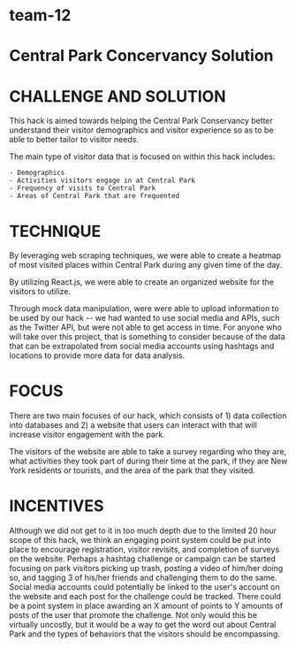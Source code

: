 # team-12
# Central Park Concervancy Solution

# CHALLENGE AND SOLUTION

This hack is aimed towards helping the Central Park Conservancy better understand their visitor demographics and visitor experience so as to be able to better tailor to visitor needs.

The main type of visitor data that is focused on within this hack includes:

    - Demographics
    - Activities visitors engage in at Central Park
    - Frequency of visits to Central Park
    - Areas of Central Park that are frequented

# TECHNIQUE

By leveraging web scraping techniques, we were able to create a heatmap of most visited places within Central Park during any given time of the day. 

By utilizing React.js, we were able to create an organized website for the visitors to utilize. 

Through mock data manipulation, were were able to upload information to be used by our hack -- we had wanted to use social media and APIs, such as the Twitter API, but were not able to get access in time. For anyone who will take over this project, that is something to consider because of the data that can be extrapolated from social media accounts using hashtags and locations to provide more data for data analysis.

# FOCUS

There are two main focuses of our hack, which consists of 1) data collection into databases and 2) a website that users can interact with that will increase visitor engagement with the park.

The visitors of the website are able to take a survey regarding who they are, what activities they took part of during their time at the park, if they are New York residents or tourists, and the area of the park that they visited. 

# INCENTIVES

Although we did not get to it in too much depth due to the limited 20 hour scope of this hack, we think an engaging point system could be put into place to encourage registration, visitor revisits, and completion of surveys on the website. Perhaps a hashtag challenge or campaign can be started focusing on park visitors picking up trash, posting a video of him/her doing so, and tagging 3 of his/her friends and challenging them to do the same. Social media accounts could potentially be linked to the user's account on the website and each post for the challenge could be tracked. There could be a point system in place awarding an X amount of points to Y amounts of posts of the user that promote the challenge. Not only would this be virtually uncostly, but it would be a way to get the word out about Central Park and the types of behaviors that the visitors should be encompassing. 


